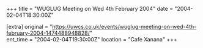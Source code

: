 +++
title = "WUGLUG Meeting on Wed 4th February 2004"
date = "2004-02-04T18:30:00Z"

[extra]
original = "https://uwcs.co.uk/events/wuglug-meeting-on-wed-4th-february-2004-1474488948828/"    
ent_time = "2004-02-04T19:30:00Z"
location = "Cafe Xanana"
+++



